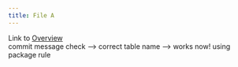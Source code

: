 ```yaml
---
title: File A
---
```

Link to [Overview](../overview)  
commit message check --> correct table name --> works now! using package rule
